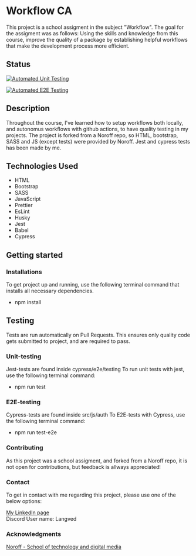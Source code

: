 # Workflow CA

This project is a school assigment in the subject "Workflow". The goal for the assigment was as follows: 
Using the skills and knowledge from this course, improve the quality of a package by establishing helpful workflows that make the development process more efficient.

## Status
[![Automated Unit Testing](https://github.com/bLangved/social-media-client/actions/workflows/unit-test.yml/badge.svg)](https://github.com/bLangved/social-media-client/actions/workflows/unit-test.yml)

[![Automated E2E Testing](https://github.com/bLangved/social-media-client/actions/workflows/e2e-test.yml/badge.svg)](https://github.com/bLangved/social-media-client/actions/workflows/e2e-test.yml)

## Description
Throughout the course, I've learned how to setup workflows both locally, and autonomus workflows with github actions, to have quality testing in my projects. The project is forked from a Noroff repo, so HTML, bootstrap, SASS and JS (except tests) were provided by Noroff. Jest and cypress tests has been made by me. 

## Technologies Used

- HTML
- Bootstrap
- SASS
- JavaScript
- Prettier
- EsLint
- Husky
- Jest
- Babel
- Cypress

## Getting started

### Installations

To get project up and running, use the following terminal command that installs all necessary dependencies.

- npm install


## Testing
Tests are run automatically on Pull Requests. This ensures only quality code gets submitted to project, and are required to pass. 

### Unit-testing
Jest-tests are found inside cypress/e2e/testing
To run unit tests with jest, use the following terminal command:

- npm run test


### E2E-testing
Cypress-tests are found inside src/js/auth
To E2E-tests with Cypress, use the following terminal command:

- npm run test-e2e


### Contributing
As this project was a school assigment, and forked from a Noroff repo, it is not open for contributions, but feedback is allways appreciated! 

### Contact
To get in contact with me regarding this project, please use one of the below options:

[My LinkedIn page](https://www.linkedin.com/in/bj%C3%B8rnar-heian-langved-23157b246/)
<br>
Discord User name: Langved


### Acknowledgments

[Noroff - School of technology and digital media](https://www.noroff.no/en)







